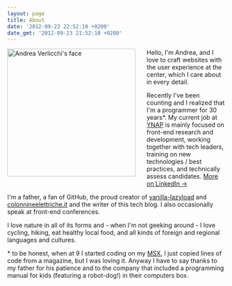 ```yaml
---
layout: page
title: About
date: '2012-09-23 22:52:10 +0200'
date_gmt: '2012-09-23 21:52:10 +0200'
---
```


<img alt="Andrea Verlicchi's face" width="295" src="https://www.gravatar.com/avatar/a175bc6ffa39da4513620869709c0fcb?s=295" srcset="https://www.gravatar.com/avatar/a175bc6ffa39da4513620869709c0fcb?s=295 295w, https://www.gravatar.com/avatar/a175bc6ffa39da4513620869709c0fcb?s=590 590w" sizes="295px" style="float: left; margin: 0 26px 26px 0"> 

Hello, I'm Andrea, and I love to craft websites with the user experience at the center, which I care about in every detail.

Recently I've been counting and I realized that I'm a programmer for 30 years*. My current job at [YNAP](https://www.ynap.com) is mainly focused on front-end research and development, working together with tech leaders, training on new technologies / best practices, and technically assess candidates. [More on LinkedIn &rarr;](https://linkedin.com/andreaverlicchi)

I'm a father, a fan of GitHub, the proud creator of [vanilla-lazyload](https://github.com/verlok/lazyload) and [colonnineelettriche.it](http://www.colonnineelettriche.it) and the writer of this tech blog. I also occasionally speak at front-end conferences.

I love nature in all of its forms and - when I'm not geeking around - I love cycling, hiking, eat healthy local food, and all kinds of foreign and regional languages and cultures.

\* to be honest, when at 9 I started coding on my [MSX](http://en.wikipedia.org/wiki/MSX), I just copied lines of code from a magazine, but I was loving it. Anyway I have to say thanks to my father for his patience and to the company that included a programming manual for kids (featuring a robot-dog!) in their computers box.
